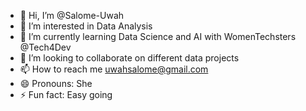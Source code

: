 - 👋 Hi, I’m @Salome-Uwah
- 👀 I’m interested in Data Analysis
- 🌱 I’m currently learning Data Science and AI with WomenTechsters @Tech4Dev
- 💞️ I’m looking to collaborate on different data projects
- 📫 How to reach me uwahsalome@gmail.com
- 😄 Pronouns: She
- ⚡ Fun fact: Easy going

<!---
Salome-Uwah/Salome-Uwah is a ✨ special ✨ repository because its `README.md` (this file) appears on your GitHub profile.
You can click the Preview link to take a look at your changes.
--->
